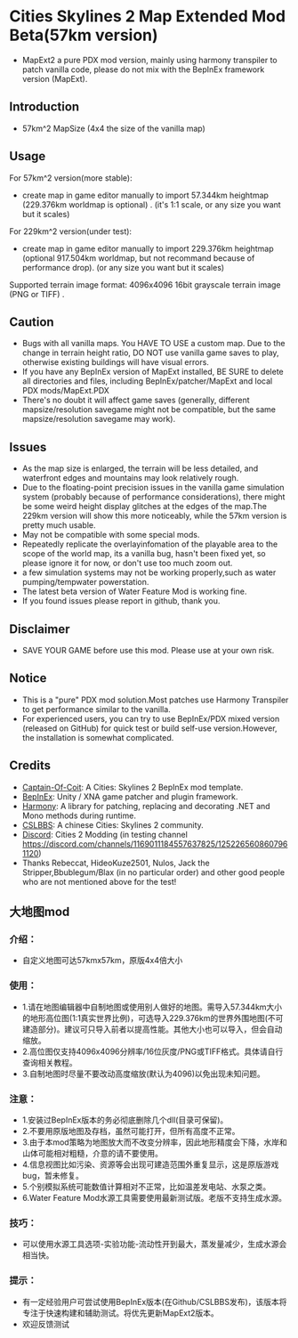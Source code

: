 ﻿# Cities Skylines 2 Map Extended Mod Beta(57km version)
- MapExt2 a pure PDX mod version, mainly using harmony transpiler to patch vanilla code, please do not mix with the BepInEx framework version (MapExt).

## Introduction

- 57km^2 MapSize (4x4 the size of the vanilla map)

## Usage
For 57km^2 version(more stable):
- create map in game editor manually to import 57.344km heightmap (229.376km worldmap is optional) . (it's 1:1 scale, or any size you want but it scales)

For 229km^2 version(under test):
- create map in game editor manually to import 229.376km heightmap (optional 917.504km worldmap, but not recommand because of performance drop). (or any size you want but it scales)

Supported terrain image format: 4096x4096 16bit grayscale terrain image (PNG or TIFF) .

## Caution
- Bugs with all vanilla maps. You HAVE TO USE a custom map.
  Due to the change in terrain height ratio, DO NOT use vanilla game saves to play, otherwise existing buildings will have visual errors.
- If you have any BepInEx version of MapExt installed, BE SURE to delete all directories and files, including BepInEx/patcher/MapExt and local PDX mods/MapExt.PDX
- There's no doubt it will affect game saves (generally, different mapsize/resolution savegame might not be compatible, but the same mapsize/resolution savegame may work).

## Issues
- As the map size is enlarged, the terrain will be less detailed, and waterfront edges and mountains may look relatively rough.
- Due to the floating-point precision issues in the vanilla game simulation system (probably because of performance considerations), there might be some weird height display glitches at the edges of the map.The 229km version will show this more noticeably, while the 57km version is pretty much usable.
- May not be compatible with some special mods.
- Repeatedly replicate the overlayinfomation of the playable area to the scope of the world map, its a vanilla bug, hasn't been fixed yet, so please ignore it for now, or don't use too much zoom out.
- a few simulation systems may not be working properly,such as water pumping/tempwater powerstation.
- The latest beta version of Water Feature Mod is working fine.
- If you found issues please report in github, thank you.

## Disclaimer
- SAVE YOUR GAME before use this mod. Please use at your own risk.

## Notice
- This is a "pure" PDX mod solution.Most patches use Harmony Transpiler to get performance similar to the vanilla.
- For experienced users, you can try to use BepInEx/PDX mixed version (released on GitHub) for quick test or build self-use version.However, the installation is somewhat complicated.

## Credits
- [Captain-Of-Coit](https://github.com/Captain-Of-Coit/cities-skylines-2-mod-template): A Cities: Skylines 2 BepInEx mod template.
- [BepInEx](https://github.com/BepInEx/BepInEx): Unity / XNA game patcher and plugin framework.
- [Harmony](https://github.com/pardeike/Harmony): A library for patching, replacing and decorating .NET and Mono methods during runtime.
- [CSLBBS](https://www.cslbbs.net): A chinese Cities: Skylines 2 community.
- [Discord](https://discord.gg/ABrJqdZJNE): Cities 2 Modding (in testing channel https://discord.com/channels/1169011184557637825/1252265608607961120)
- Thanks  Rebeccat, HideoKuze2501, Nulos, Jack the Stripper,Bbublegum/Blax (in no particular order) and other good people who are not mentioned above for the test!

## 大地图mod
### 介绍：
- 自定义地图可达57kmx57km，原版4x4倍大小

### 使用：
- 1.请在地图编辑器中自制地图或使用别人做好的地图。需导入57.344km大小的地形高位图(1:1真实世界比例)，可选导入229.376km的世界外围地图(不可建造部分)。建议可只导入前者以提高性能。其他大小也可以导入，但会自动缩放。
- 2.高位图仅支持4096x4096分辨率/16位灰度/PNG或TIFF格式。具体请自行查询相关教程。
- 3.自制地图时尽量不要改动高度缩放(默认为4096)以免出现未知问题。

### 注意：
- 1.安装过BepInEx版本的务必彻底删除几个dll(目录可保留)。
- 2.不要用原版地图及存档，虽然可能打开，但所有高度不正常。
- 3.由于本mod策略为地图放大而不改变分辨率，因此地形精度会下降，水岸和山体可能相对粗糙，介意的请不要使用。
- 4.信息视图比如污染、资源等会出现可建造范围外重复显示，这是原版游戏bug，暂未修复。
- 5.个别模拟系统可能数值计算相对不正常，比如温差发电站、水泵之类。
- 6.Water Feature Mod水源工具需要使用最新测试版。老版不支持生成水源。

### 技巧：
- 可以使用水源工具选项-实验功能-流动性开到最大，蒸发量减少，生成水源会相当快。

### 提示：
- 有一定经验用户可尝试使用BepInEx版本(在Github/CSLBBS发布)，该版本将专注于快速构建和辅助测试。将优先更新MapExt2版本。
- 欢迎反馈测试
